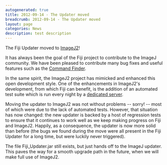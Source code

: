 ```yaml
---
autogenerated: true
title: 2012-09-14 - The Updater moved
breadcrumb: 2012-09-14 - The Updater moved
layout: page
categories: News
description: test description
---
```


The Fiji Updater moved to [ImageJ2](ImageJ2 "wikilink")\!

It has always been the goal of the Fiji project to contribute to the ImageJ community. We have been pleased to contribute many bug fixes and useful features such as the [Command Finder](https://imagej.net/docs/guide/146-5.html).

In the same spirit, the ImageJ2 project has mimicked and enhanced this open development style. One of the enhancements in ImageJ2's development, from which Fiji can benefit, is the addition of an automated test suite which is run every night by a [dedicated server](http://jenkins.imagej.net/).

Moving the updater to ImageJ2 was not without problems -- sorry\! -- most of which were due to the lack of automated tests. However, that situation has now changed: the new updater is backed by a host of regression tests to ensure that it continues to work well as we keep making progress on Fiji and ImageJ2. Happily, as a consequence, the updater is now more solid than before (the bugs we found during the move were all present in the Fiji Updater for a long time, but were luckily never triggered).

The file Fiji\_Updater.jar still exists, but just hands off to the ImageJ updater. This paves the way for a smooth upgrade path in the future, when we will make full use of ImageJ2.


